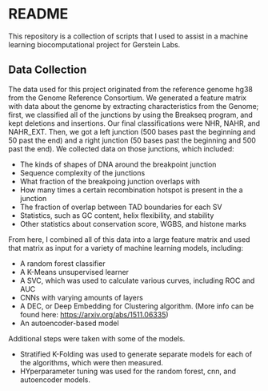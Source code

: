 # README
This repository is a collection of scripts that I used to assist in a machine learning biocomputational project for
Gerstein Labs.

## Data Collection
The data used for this project originated from the reference genome hg38 from the Genome Reference Consortium. We
generated a feature matrix with data about the genome by extracting characteristics from the Genome; first, we
classified all of the junctions by using the Breakseq program, and kept deletions and insertions. Our final 
classifications were NHR, NAHR, and NAHR_EXT. Then, we got a left junction (500 bases past the beginning and 50 past 
the end) and a right junction (50 bases past the beginning and 500 past the end). We collected data on those junctions,
which included:
* The kinds of shapes of DNA around the breakpoint junction 
* Sequence complexity of the junctions
* What fraction of the breakpoing junction overlaps with 
* How many times a certain recombination hotspot is present in the a junction
* The fraction of overlap between TAD boundaries for each SV
* Statistics, such as GC content, helix flexibility, and stability
* Other statistics about conservation score, WGBS, and histone marks

From here, I combined all of this data into a large feature matrix and used that matrix as input for a variety of
machine learning models, including:
* A random forest classifier
* A K-Means unsupervised learner
* A SVC, which was used to calculate various curves, including ROC and AUC
* CNNs with varying amounts of layers
* A DEC, or Deep Embedding for Clustering algorithm. (More info can be found here: https://arxiv.org/abs/1511.06335)
* An autoencoder-based model

Additional steps were taken with some of the models.
* Stratified K-Folding was used to generate separate models for each of the algorithms, which were then measured.
* HYperparameter tuning was used for the random forest, cnn, and autoencoder models.